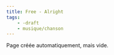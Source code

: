```yaml
---
title: Free - Alright
tags:
    - -draft
    - musique/chanson
---
```


Page créée automatiquement, mais vide.
